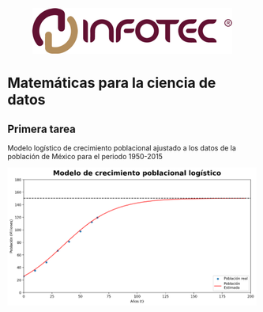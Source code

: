 <div style="text-align: center;">
    <img src="imagen/logo.png">
</div>

# Matemáticas para la ciencia de datos

## Primera tarea

Modelo logístico de crecimiento poblacional ajustado a los datos de la población de México para el periodo 1950-2015

<img src="imagen/grafica1.png">